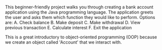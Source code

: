 This beginner-friendly project walks you through creating a bank account application using the Java programming language. The application greets the user and asks them which function they would like to perform. Options are:
A. Check balance
B. Make deposit
C. Make withdrawal 
D. View previous transaction
E. Calculate interest
F. Exit the application

This is a great introductory to object-oriented programming (OOP) because we create an object called 'Account' that we interact with.
